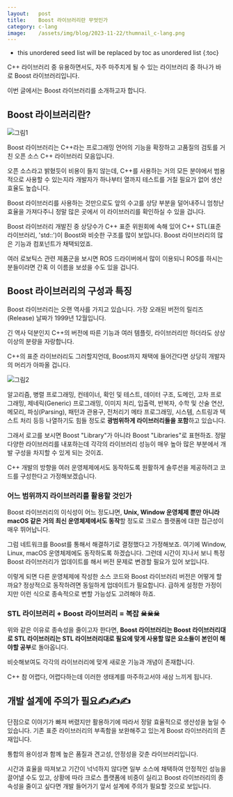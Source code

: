 ```yaml
---
layout:   post
title:    Boost 라이브러리란 무엇인가
category: c-lang
image:    /assets/img/blog/2023-11-22/thumnail_c-lang.png
---
```


* this unordered seed list will be replaced by toc as unordered list
{:toc}

C++ 라이브러리 중 유용하면서도, 자주 마주치게 될 수 있는 라이브러리 중 하나가 바로 Boost 라이브러리입니다.

이번 글에서는 Boost 라이브러리를 소개하고자 합니다.

## Boost 라이브러리란?

![그림1](https://github.com/BGAB0322/bgab.github.io/blob/main/assets/img/blog/2023-11-22/boost_library_1.png?raw=true)

Boost 라이브러리는 C++라는 프로그래밍 언어의 기능을 확장하고 고품질의 검토를 거친 오픈 소스 C++ 라이브러리 모음입니다.

오픈 소스라고 밝혔듯이 비용이 들지 않는데, C++를 사용하는 거의 모든 분야에서 범용적으로 사용할 수 있는지라 개발자가 하나부터 열까지 테스트를 거칠 필요가 없어 생산 효율도 높습니다.

Boost 라이브러리를 사용하는 것만으로도 앞의 수고를 상당 부분을 덜어내주니 엄청난 효율을 가져다주니 정말 많은 곳에서 이 라이브러리를 확인하실 수 있을 겁니다.

Boost 라이브러리 개발진 중 상당수가 C++ 표준 위원회에 속해 있어 C++ STL(표준 라이브러리, 'std::')이 Boost와 비슷한 구조를 많이 보입니다. Boost 라이브러리의 많은 기능과 컴포넌트가 채택되었죠.

여러 로보틱스 관련 제품군을 보시면 ROS 드라이버에서 많이 이용되니 ROS를 하시는 분들이라면 간혹 이 이름을 보셨을 수도 있을 겁니다.

## Boost 라이브러리의 구성과 특징

Boost 라이브러리는 오랜 역사를 가지고 있습니다. 가장 오래된 버전의 릴리즈(Release) 날짜가 1999년 12월입니다.

긴 역사 덕분인지 C++의 버전에 따른 기능과 여러 템플릿, 라이브러리만 하더라도 상상 이상의 분량을 자랑합니다. 

C++의 표준 라이브러리도 그러할지언데, Boost까지 채택에 들어간다면 상당히 개발자의 머리가 아파올 겁니다.

![그림2](https://github.com/BGAB0322/bgab.github.io/blob/main/assets/img/blog/2023-11-22/boost_library_2.png?raw=true)

알고리즘, 병렬 프로그래밍, 컨테이너, 확인 및 테스트, 데이터 구조, 도메인, 고차 프로그래밍, 제네릭(Generic) 프로그래밍, 이미지 처리, 입출력, 반복자, 수학 및 산술 연산, 메모리, 파싱(Parsing), 패턴과 관용구, 전처리기 메타 프로그래밍, 시스템, 스트링과 텍스트 처리 등등 나열하기도 힘들 정도로 **광범위하게 라이브러리들을 포함**하고 있습니다.

그래서 로고를 보시면 Boost "Library"가 아니라 Boost "Libraries"로 표현하죠. 정말 다양한 라이브러리를 내포하는데 각각의 라이브러리 성능이 매우 높아 많은 부분에서 개발 구성을 차지할 수 있게 되는 것이죠.

C++ 개발의 방향을 여러 운영체제에서도 동작하도록 원활하게 솔루션을 제공하려고 코드를 구성한다고 가정해보겠습니다.

### 어느 범위까지 라이브러리를 활용할 것인가

Boost 라이브러리의 이식성이 어느 정도냐면, **Unix, Window 운영체제 뿐만 아니라 macOS 같은 거의 최신 운영체제에서도 동작**할 정도로 크로스 플랫폼에 대한 접근성이 매우 뛰어납니다.

그럼 네트워크를 Boost를 통해서 해결하기로 결정했다고 가정해보죠. 여기에 Window, Linux, macOS 운영체제에도 동작하도록 하겠습니다. 그런데 시간이 지나서 보니 특정 Boost 라이브러리가 업데이트를 해서 버전 문제로 변경할 필요가 있어 보입니다.

이렇게 되면 다른 운영체제에 작성한 소스 코드와 Boost 라이브러리 버전은 어떻게 할까요? 정상적으로 동작하려면 동일하게 업데이트가 필요합니다. 급하게 설정한 가정이지만 이런 식으로 종속적으로 변할 가능성도 고려해야 하죠.

### STL 라이브러리 + Boost 라이브러리 = 복잡 ☠☠☠

위와 같은 이유로 종속성을 줄이고자 한다면, **Boost 라이브러리는 Boost 라이브러리대로 STL 라이브러리는 STL 라이브러리대로 필요에 맞게 사용할 많은 요소들이 본인이 해야할 공부**로 돌아옵니다.

비슷해보여도 각각의 라이브러리에 맞게 새로운 기능과 개념이 존재합니다. 

C++ 참 어렵다, 어렵다하는데 이러한 생태계를 마주하고서야 새삼 느끼게 됩니다.

## 개발 설계에 주의가 필요✍✍✍

단점으로 이야기가 빠져 버렸지만 활용하기에 따라서 정말 효율적으로 생산성을 높일 수 있습니다. 기존 표준 라이브러리의 부족함을 보완해주고 있는게 Boost 라이브러리의 존재입니다.

통합의 용이성과 함께 높은 품질과 견고성, 안정성을 갖춘 라이브러리입니다. 

시간과 효율을 따져보고 기간이 넉넉하지 않다면 일부 소스에 채택하여 안정적인 성능을 끌어낼 수도 있고, 상황에 따라 크로스 플랫폼에 비중이 실리고 Boost 라이브러리의 종속성을 줄이고 싶다면 개발 들어가기 앞서 설계에 주의가 필요할 것으로 보입니다.